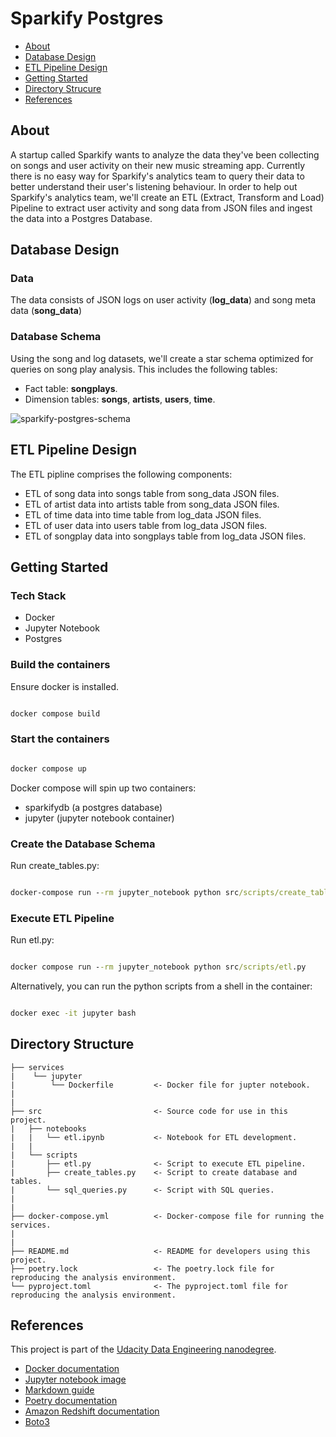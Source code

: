 # Sparkify Postgres

- [About](#about)
- [Database Design](#database-design)
- [ETL Pipeline Design](#etl-pipeline-design)
- [Getting Started](#getting-started)
- [Directory Strucure](#directory-structure)
- [References](#references)

## About

A startup called Sparkify wants to analyze the data they've been collecting on songs and user activity on their new music streaming app. Currently there is no easy way for Sparkify's analytics team to query their data to better understand their user's listening behaviour. In order to help out Sparkify's analytics team, we'll create an ETL (Extract, Transform and Load) Pipeline to extract user activity and song data from JSON files and ingest the data into a Postgres Database.  

## Database Design

### Data

The data consists of JSON logs on user activity (**log_data**) and song meta data (**song_data**)

### Database Schema

Using the song and log datasets, we'll create a star schema optimized for queries on song play analysis. This includes the following tables:


- Fact table: **songplays**.
- Dimension tables: **songs**, **artists**, **users**, **time**. 

![sparkify-postgres-schema](sparkify-postgres-schema.png)

## ETL Pipeline Design

The ETL pipline comprises the following components:

- ETL of song data into songs table from song_data JSON files.
- ETL of artist data into artists table from song_data JSON files.
- ETL of time data into time table from log_data JSON files.
- ETL of user data into users table from log_data JSON files.
- ETL of songplay data into songplays table from log_data JSON files.

## Getting Started

### Tech Stack

- Docker
- Jupyter Notebook
- Postgres

### Build the containers

Ensure docker is installed.

```cmd

docker compose build

```

### Start the containers

```cmd

docker compose up

```

Docker compose will spin up two containers:

- sparkifydb (a postgres database)
- jupyter (jupyter notebook container)

### Create the Database Schema

Run create_tables.py:

```cmd

docker-compose run --rm jupyter_notebook python src/scripts/create_tables.py

```

### Execute ETL Pipeline

Run etl.py:

```cmd

docker compose run --rm jupyter_notebook python src/scripts/etl.py

```

Alternatively, you can run the python scripts from a shell in the container:

```cmd

docker exec -it jupyter bash 

```

## Directory Structure

```
├── services
|    └── jupyter
|        └── Dockerfile         <- Docker file for jupter notebook.
|
|
├── src                         <- Source code for use in this project.
|   ├── notebooks           
|   |   └── etl.ipynb           <- Notebook for ETL development.
|   |         
|   └── scripts  
|       ├── etl.py              <- Script to execute ETL pipeline.
|       ├── create_tables.py    <- Script to create database and tables.
|       └── sql_queries.py      <- Script with SQL queries.
|      
|
├── docker-compose.yml          <- Docker-compose file for running the services.
|
|
├── README.md                   <- README for developers using this project.
├── poetry.lock                 <- The poetry.lock file for reproducing the analysis environment.
└── pyproject.toml              <- The pyproject.toml file for reproducing the analysis environment.
```

## References

This project is part of the [Udacity Data Engineering nanodegree](https://www.udacity.com/course/data-engineer-nanodegree--nd027).

- [Docker documentation](https://docs.docker.com/)
- [Jupyter notebook image](https://hub.docker.com/r/jupyter/minimal-notebook/tags/)
- [Markdown guide](https://www.markdownguide.org/basic-syntax/)
- [Poetry documentation](https://python-poetry.org/docs/)
- [Amazon Redshift documentation](https://aws.amazon.com/redshift/)
- [Boto3](https://boto3.amazonaws.com/v1/documentation/api/latest/guide/quickstart.html)
